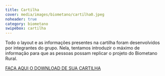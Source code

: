 ```yaml
---
title: Cartilha
cover: media/images/biometano/cartilha0.jpeg
noheader: true
category: biometano
swipebox: cartilha
---
```


Todo o layout e as informações presentes na cartilha foram desenvolvidos por integrantes do grupo. Nela, tentamos introduzir o máximo de informação para que as pessoas possam replicar o projeto do Biometano Rural.

[FAÇA AQUI O DOWNLOAD DE SUA CARTILHA](/media/images/biometano/download_cartilha.png)
